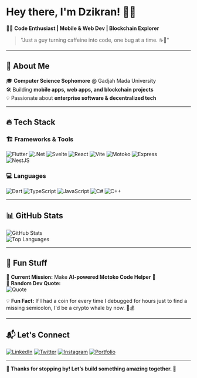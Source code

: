 # Hey there, I'm Dzikran! 👋🚀  

🧑‍💻 **Code Enthusiast | Mobile & Web Dev | Blockchain Explorer**  

> "Just a guy turning caffeine into code, one bug at a time. ☕🐛"

---

## 🚀 About Me  

🎓 **Computer Science Sophomore** @ Gadjah Mada University  
🛠️ Building **mobile apps, web apps, and blockchain projects**  
💡 Passionate about **enterprise software & decentralized tech**  

---

## 🔥 Tech Stack  

### 🏗️ **Frameworks & Tools**  
![Flutter](https://img.shields.io/badge/Flutter-02569B?style=for-the-badge&logo=flutter&logoColor=white)
![.Net](https://img.shields.io/badge/.NET-512BD4?style=for-the-badge&logo=dotnet&logoColor=white)
![Svelte](https://img.shields.io/badge/Svelte-FF3E00?style=for-the-badge&logo=svelte&logoColor=white)
![React](https://img.shields.io/badge/React-61DAFB?style=for-the-badge&logo=react&logoColor=white)
![Vite](https://img.shields.io/badge/Vite-646CFF?style=for-the-badge&logo=vite&logoColor=white)
![Motoko](https://img.shields.io/badge/Motoko-F36F24?style=for-the-badge&logo=Internet-Computer&logoColor=white)
![Express](https://img.shields.io/badge/Express%20js-000000?style=for-the-badge&logo=express&logoColor=white)  
![NestJS](https://img.shields.io/badge/NestJS-E0234E?style=for-the-badge&logo=nestjs&logoColor=white)

### 💻 **Languages**  
![Dart](https://img.shields.io/badge/Dart-0175C2?style=for-the-badge&logo=dart&logoColor=white)
![TypeScript](https://img.shields.io/badge/TypeScript-3178C6?style=for-the-badge&logo=typescript&logoColor=white)
![JavaScript](https://img.shields.io/badge/JavaScript-F7DF1E?style=for-the-badge&logo=javascript&logoColor=black)
![C#](https://img.shields.io/badge/C%23-239120?style=for-the-badge&logo=csharp&logoColor=white)
![C++](https://img.shields.io/badge/C%2B%2B-00599C?style=for-the-badge&logo=c%2B%2B&logoColor=white)

---

## 📊 GitHub Stats  

![GitHub Stats](https://github-readme-stats.vercel.app/api?username=SjdnDzikran&show_icons=true&theme=tokyonight)  
![Top Languages](https://github-readme-stats.vercel.app/api/top-langs/?username=SjdnDzikran&layout=compact&theme=tokyonight)  

---

## 🤖 Fun Stuff  

🎯 **Current Mission:** Make **AI-powered Motoko Code Helper** 🤖  
📌 **Random Dev Quote:**  
![Quote](https://quotes-github-readme.vercel.app/api?type=horizontal&theme=tokyonight)  

💡 **Fun Fact:** If I had a coin for every time I debugged for hours just to find a missing semicolon, I'd be a crypto whale by now. 🐋💰  

---

## 📬 Let's Connect  

[![LinkedIn](https://img.shields.io/badge/LinkedIn-0077B5?style=for-the-badge&logo=linkedin&logoColor=white)](https://www.linkedin.com/in/dzikranazkasajidan/)
[![Twitter](https://img.shields.io/badge/X-000000?style=for-the-badge&logo=x&logoColor=white)](https://x.com/Ruzieqqizeq)
[![Instagram](https://img.shields.io/badge/Instagram-E4405F?style=for-the-badge&logo=instagram&logoColor=white)](https://www.instagram.com/sjdn_dzikran)
[![Portfolio](https://img.shields.io/badge/Portfolio-000?style=for-the-badge&logo=firefox&logoColor=white)](https://yourwebsite.com)

---

**🎉 Thanks for stopping by! Let’s build something amazing together. 🚀**
